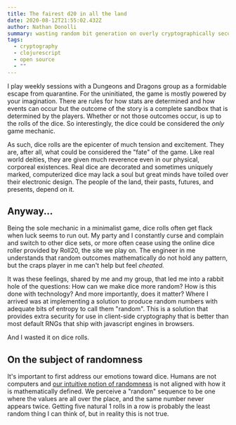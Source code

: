 ```yaml
---
title: The fairest d20 in all the land
date: 2020-08-12T21:55:02.432Z
author: Nathan Donolli
summary: wasting random bit generation on overly cryptographically secure dice
tags:
  - cryptography
  - clojurescript
  - open source
  - ""
---
```

I play weekly sessions with a Dungeons and Dragons group as a formidable escape from quarantine.  For the uninitiated, the game is mostly powered by your imagination.  There are rules for how stats are determined and how events can occur but the outcome of the story is a complete sandbox that is determined by the players.  Whether or not those outcomes occur, is up to the rolls of the dice.  So interestingly, the dice could be considered the *only* game mechanic.

As such, dice rolls are the epicenter of much tension and excitement.  They are, after all, what could be considered the "fate" of the game.  Like real world deities, they are given much reverence even in our physical, corporeal existences.  Real dice are decorated and sometimes uniquely marked, computerized dice may lack a soul but great minds have toiled over their electronic design.  The people of the land, their pasts, futures, and presents, depend on it.

## Anyway...

Being the sole mechanic in a minimalist game, dice rolls often get flack when luck seems to run out.  My party and I constantly curse and complain and switch to other dice sets, or more often cease using the online dice roller provided by Roll20, the site we play on.  The engineer in me understands that random outcomes mathematically do not hold any pattern, but the craps player in me can't help but feel *cheated.* 

It was these feelings, shared by me and my group, that led me into a rabbit hole of the questions: How can we make dice more random?  How is this done with technology? And more importantly, does it matter?  Where I arrived was at implementing a solution to produce random numbers with adequate bits of entropy to call them "random". This is a solution that provides extra security for use in client-side cryptography that is better than most default RNGs that ship with javascript engines in browsers.

And I wasted it on dice rolls.

## On the subject of randomness

It's important to first address our emotions toward dice.  Humans are not computers and [our intuitive notion of randomness](https://www.sciencedirect.com/science/article/pii/019688589190029I) is not aligned with how it is mathematically defined.  We perceive a "random" sequence to be one where the values are all over the place, and the same number never appears twice.  Getting five natural 1 rolls in a row is probably the least random thing I can think of, but in reality this is not true.